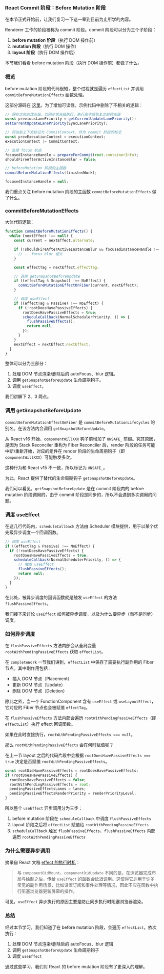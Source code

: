 ### React Commit 阶段：Before Mutation 阶段

在本节正式开始前，让我们复习一下这一章到目前为止所学的内容。

Renderer 工作的阶段被称为 commit 阶段。commit 阶段可以分为三个子阶段：

1. **before mutation 阶段**（执行 DOM 操作前）
2. **mutation 阶段**（执行 DOM 操作）
3. **layout 阶段**（执行 DOM 操作后）

本节我们看看 before mutation 阶段（执行 DOM 操作前）都做了什么。

### 概览

before mutation 阶段的代码很短，整个过程就是遍历 `effectList` 并调用 `commitBeforeMutationEffects` 函数处理。

这部分源码在 [这里](https://github.com/facebook/react/blob/main/packages/react-reconciler/src/ReactFiberWorkLoop.new.js)。为了增加可读性，示例代码中删除了不相关的逻辑：

```javascript
// 保存之前的优先级，以同步优先级执行，执行完毕后恢复之前优先级
const previousLanePriority = getCurrentUpdateLanePriority();
setCurrentUpdateLanePriority(SyncLanePriority);

// 将当前上下文标记为 CommitContext，作为 commit 阶段的标志
const prevExecutionContext = executionContext;
executionContext |= CommitContext;

// 处理 focus 状态
focusedInstanceHandle = prepareForCommit(root.containerInfo);
shouldFireAfterActiveInstanceBlur = false;

// beforeMutation 阶段的主函数
commitBeforeMutationEffects(finishedWork);

focusedInstanceHandle = null;
```

我们重点关注 before mutation 阶段的主函数 `commitBeforeMutationEffects` 做了什么。

### commitBeforeMutationEffects

大体代码逻辑：

```javascript
function commitBeforeMutationEffects() {
  while (nextEffect !== null) {
    const current = nextEffect.alternate;

    if (!shouldFireAfterActiveInstanceBlur && focusedInstanceHandle !== null) {
      // ...focus blur 相关
    }

    const effectTag = nextEffect.effectTag;

    // 调用 getSnapshotBeforeUpdate
    if ((effectTag & Snapshot) !== NoEffect) {
      commitBeforeMutationEffectOnFiber(current, nextEffect);
    }

    // 调度 useEffect
    if ((effectTag & Passive) !== NoEffect) {
      if (!rootDoesHavePassiveEffects) {
        rootDoesHavePassiveEffects = true;
        scheduleCallback(NormalSchedulerPriority, () => {
          flushPassiveEffects();
          return null;
        });
      }
    }
    nextEffect = nextEffect.nextEffect;
  }
}
```

整体可以分为三部分：

1. 处理 DOM 节点渲染/删除后的 autoFocus、blur 逻辑。
2. 调用 `getSnapshotBeforeUpdate` 生命周期钩子。
3. 调度 `useEffect`。

我们讲解下 2、3 两点。

### 调用 getSnapshotBeforeUpdate

`commitBeforeMutationEffectOnFiber` 是 `commitBeforeMutationLifeCycles` 的别名。在该方法内会调用 `getSnapshotBeforeUpdate`。

从 React v16 开始，`componentWillXXX` 钩子前增加了 `UNSAFE_` 前缀。究其原因，是因为 Stack Reconciler 重构为 Fiber Reconciler 后，render 阶段的任务可能中断/重新开始，对应的组件在 render 阶段的生命周期钩子（即 `componentWillXXX`）可能触发多次。

这种行为和 React v15 不一致，所以标记为 `UNSAFE_`。

为此，React 提供了替代的生命周期钩子 `getSnapshotBeforeUpdate`。

我们可以看见，`getSnapshotBeforeUpdate` 是在 commit 阶段内的 before mutation 阶段调用的，由于 commit 阶段是同步的，所以不会遇到多次调用的问题。

### 调度 useEffect

在这几行代码内，`scheduleCallback` 方法由 Scheduler 模块提供，用于以某个优先级异步调度一个回调函数。

```javascript
// 调度 useEffect
if ((effectTag & Passive) !== NoEffect) {
  if (!rootDoesHavePassiveEffects) {
    rootDoesHavePassiveEffects = true;
    scheduleCallback(NormalSchedulerPriority, () => {
      // 触发 useEffect
      flushPassiveEffects();
      return null;
    });
  }
}
```

在此处，被异步调度的回调函数就是触发 `useEffect` 的方法 `flushPassiveEffects`。

我们接下来讨论 `useEffect` 如何被异步调度，以及为什么要异步（而不是同步）调度。

### 如何异步调度

在 `flushPassiveEffects` 方法内部会从全局变量 `rootWithPendingPassiveEffects` 获取 `effectList`。

在 `completeWork` 一节我们讲到，`effectList` 中保存了需要执行副作用的 Fiber 节点。其中副作用包括：

- 插入 DOM 节点（Placement）
- 更新 DOM 节点（Update）
- 删除 DOM 节点（Deletion）

除此之外，当一个 FunctionComponent 含有 `useEffect` 或 `useLayoutEffect`，它对应的 Fiber 节点也会被赋值 `effectTag`。

在 `flushPassiveEffects` 方法内部会遍历 `rootWithPendingPassiveEffects`（即 `effectList`）执行 effect 回调函数。

如果在此时直接执行，`rootWithPendingPassiveEffects === null`。

那么 `rootWithPendingPassiveEffects` 会在何时赋值呢？

在上一节 layout 之后的代码片段中会根据 `rootDoesHavePassiveEffects === true` 决定是否赋值 `rootWithPendingPassiveEffects`。

```javascript
const rootDidHavePassiveEffects = rootDoesHavePassiveEffects;
if (rootDoesHavePassiveEffects) {
  rootDoesHavePassiveEffects = false;
  rootWithPendingPassiveEffects = root;
  pendingPassiveEffectsLanes = lanes;
  pendingPassiveEffectsRenderPriority = renderPriorityLevel;
}
```

所以整个 `useEffect` 异步调用分为三步：

1. before mutation 阶段在 `scheduleCallback` 中调度 `flushPassiveEffects`
2. layout 阶段之后将 `effectList` 赋值给 `rootWithPendingPassiveEffects`
3. `scheduleCallback` 触发 `flushPassiveEffects`，`flushPassiveEffects` 内部遍历 `rootWithPendingPassiveEffects`

### 为什么需要异步调用

摘录自 React 文档 [effect 的执行时机](https://reactjs.org/docs/hooks-effect.html#timing-of-effects)：

> 与 `componentDidMount`、`componentDidUpdate` 不同的是，在浏览器完成布局与绘制之后，传给 `useEffect` 的函数会延迟调用。这使得它适用于许多常见的副作用场景，比如设置订阅和事件处理等情况，因此不应在函数中执行阻塞浏览器更新屏幕的操作。

可见，`useEffect` 异步执行的原因主要是防止同步执行时阻塞浏览器渲染。

### 总结

经过本节学习，我们知道了在 before mutation 阶段，会遍历 `effectList`，依次执行：

1. 处理 DOM 节点渲染/删除后的 autoFocus、blur 逻辑
2. 调用 `getSnapshotBeforeUpdate` 生命周期钩子
3. 调度 `useEffect`

通过这些学习，我们对 React 的 before mutation 阶段有了更深入的理解。
